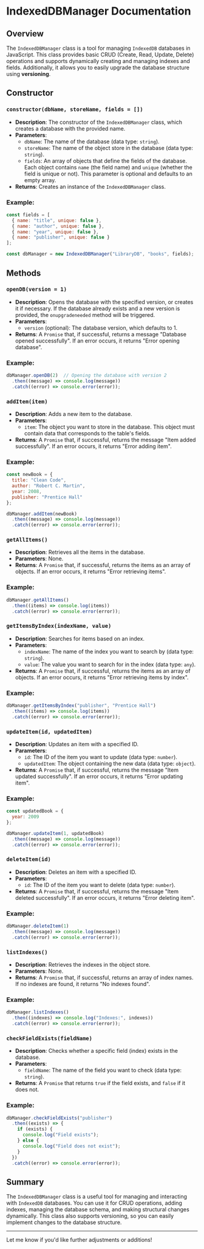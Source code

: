# **IndexedDBManager Documentation**

## **Overview**
The `IndexedDBManager` class is a tool for managing `IndexedDB` databases in JavaScript. This class provides basic CRUD (Create, Read, Update, Delete) operations and supports dynamically creating and managing indexes and fields. Additionally, it allows you to easily upgrade the database structure using **versioning**.

## **Constructor**
### `constructor(dbName, storeName, fields = [])`
- **Description**: The constructor of the `IndexedDBManager` class, which creates a database with the provided name.
- **Parameters**:
  - `dbName`: The name of the database (data type: `string`).
  - `storeName`: The name of the object store in the database (data type: `string`).
  - `fields`: An array of objects that define the fields of the database. Each object contains `name` (the field name) and `unique` (whether the field is unique or not). This parameter is optional and defaults to an empty array.
- **Returns**: Creates an instance of the `IndexedDBManager` class.

### Example:
```javascript
const fields = [
  { name: "title", unique: false },
  { name: "author", unique: false },
  { name: "year", unique: false },
  { name: "publisher", unique: false }
];

const dbManager = new IndexedDBManager("LibraryDB", "books", fields);
```

## **Methods**

### `openDB(version = 1)`
- **Description**: Opens the database with the specified version, or creates it if necessary. If the database already exists and a new version is provided, the `onupgradeneeded` method will be triggered.
- **Parameters**:
  - `version` (optional): The database version, which defaults to 1.
- **Returns**: A `Promise` that, if successful, returns a message "Database opened successfully". If an error occurs, it returns "Error opening database".

### Example:
```javascript
dbManager.openDB(2)  // Opening the database with version 2
  .then((message) => console.log(message))
  .catch((error) => console.error(error));
```

### `addItem(item)`
- **Description**: Adds a new item to the database.
- **Parameters**:
  - `item`: The object you want to store in the database. This object must contain data that corresponds to the table's fields.
- **Returns**: A `Promise` that, if successful, returns the message "Item added successfully". If an error occurs, it returns "Error adding item".

### Example:
```javascript
const newBook = {
  title: "Clean Code",
  author: "Robert C. Martin",
  year: 2008,
  publisher: "Prentice Hall"
};

dbManager.addItem(newBook)
  .then((message) => console.log(message))
  .catch((error) => console.error(error));
```

### `getAllItems()`
- **Description**: Retrieves all the items in the database.
- **Parameters**: None.
- **Returns**: A `Promise` that, if successful, returns the items as an array of objects. If an error occurs, it returns "Error retrieving items".

### Example:
```javascript
dbManager.getAllItems()
  .then((items) => console.log(items))
  .catch((error) => console.error(error));
```

### `getItemsByIndex(indexName, value)`
- **Description**: Searches for items based on an index.
- **Parameters**:
  - `indexName`: The name of the index you want to search by (data type: `string`).
  - `value`: The value you want to search for in the index (data type: `any`).
- **Returns**: A `Promise` that, if successful, returns the items as an array of objects. If an error occurs, it returns "Error retrieving items by index".

### Example:
```javascript
dbManager.getItemsByIndex("publisher", "Prentice Hall")
  .then((items) => console.log(items))
  .catch((error) => console.error(error));
```

### `updateItem(id, updatedItem)`
- **Description**: Updates an item with a specified ID.
- **Parameters**:
  - `id`: The ID of the item you want to update (data type: `number`).
  - `updatedItem`: The object containing the new data (data type: `object`).
- **Returns**: A `Promise` that, if successful, returns the message "Item updated successfully". If an error occurs, it returns "Error updating item".

### Example:
```javascript
const updatedBook = {
  year: 2009
};

dbManager.updateItem(1, updatedBook)
  .then((message) => console.log(message))
  .catch((error) => console.error(error));
```

### `deleteItem(id)`
- **Description**: Deletes an item with a specified ID.
- **Parameters**:
  - `id`: The ID of the item you want to delete (data type: `number`).
- **Returns**: A `Promise` that, if successful, returns the message "Item deleted successfully". If an error occurs, it returns "Error deleting item".

### Example:
```javascript
dbManager.deleteItem(1)
  .then((message) => console.log(message))
  .catch((error) => console.error(error));
```

### `listIndexes()`
- **Description**: Retrieves the indexes in the object store.
- **Parameters**: None.
- **Returns**: A `Promise` that, if successful, returns an array of index names. If no indexes are found, it returns "No indexes found".

### Example:
```javascript
dbManager.listIndexes()
  .then((indexes) => console.log("Indexes:", indexes))
  .catch((error) => console.error(error));
```

### `checkFieldExists(fieldName)`
- **Description**: Checks whether a specific field (index) exists in the database.
- **Parameters**:
  - `fieldName`: The name of the field you want to check (data type: `string`).
- **Returns**: A `Promise` that returns `true` if the field exists, and `false` if it does not.

### Example:
```javascript
dbManager.checkFieldExists("publisher")
  .then((exists) => {
    if (exists) {
      console.log("Field exists");
    } else {
      console.log("Field does not exist");
    }
  })
  .catch((error) => console.error(error));
```

## **Summary**
The `IndexedDBManager` class is a useful tool for managing and interacting with `IndexedDB` databases. You can use it for CRUD operations, adding indexes, managing the database schema, and making structural changes dynamically. This class also supports versioning, so you can easily implement changes to the database structure.

---

Let me know if you'd like further adjustments or additions!
